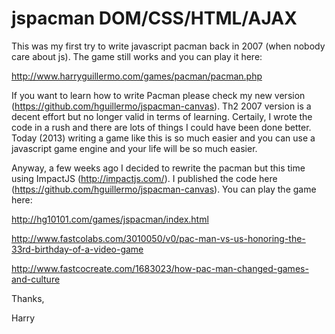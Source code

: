 jspacman DOM/CSS/HTML/AJAX
==========================

This was my first try to write javascript pacman back in 2007 (when nobody care about js). The game still works and you can play it here:

http://www.harryguillermo.com/games/pacman/pacman.php

If you want to learn how to write Pacman please check my new version (https://github.com/hguillermo/jspacman-canvas). Th2 2007 version is a decent effort but no longer valid in terms of learning. Certaily, I wrote the code in a rush and there are lots of things I could have been done better. Today (2013) writing a game like this is so much easier and you can use a javascript game engine and your life will be so much easier.

Anyway, a few weeks ago I decided to rewrite the pacman but this time using ImpactJS (http://impactjs.com/). I published the code here (https://github.com/hguillermo/jspacman-canvas). You can play the game here:

http://hg10101.com/games/jspacman/index.html

http://www.fastcolabs.com/3010050/v0/pac-man-vs-us-honoring-the-33rd-birthday-of-a-video-game

http://www.fastcocreate.com/1683023/how-pac-man-changed-games-and-culture

Thanks,

Harry
